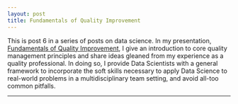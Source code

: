 ```yaml
---
layout: post
title: Fundamentals of Quality Improvement
---
```


This is post 6 in a series of posts on data science.  In my presentation, [Fundamentals of Quality Improvement](https://github.com/Codr99/Portfolio/blob/master/Fundamentals_of_QI.pdf), I give an introduction to core quality management principles and share ideas gleaned from my experience as a quality professional.  In doing so, I provide Data Scientists with a general framework to incorporate the soft skills necessary to apply Data Science to real-world problems in a multidisciplinary team setting, and avoid all-too common pitfalls.

<hr>
